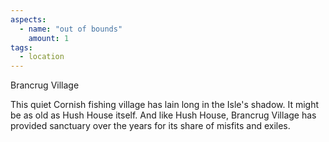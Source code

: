```yaml
---
aspects:
  - name: "out of bounds"
    amount: 1
tags:
  - location
---
```


Brancrug Village

This quiet Cornish fishing village has lain long in the Isle's shadow. It might be as old as Hush House itself. And like Hush House, Brancrug Village has provided sanctuary over the years for its share of misfits and exiles.